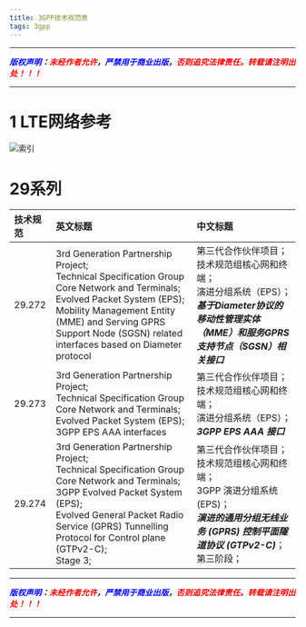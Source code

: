 ```yaml
---
title: 3GPP技术规范表
tags: 3gpp
---
```


------

***<font color=blue>版权声明</font>：<font color=red>未经作者允许</font>，<font color=blue>严禁用于商业出版</font>，<font color=red>否则追究法律责任。转载请注明出处！！！</font>***

------

# 1 LTE网络参考
![索引](https://download.txrjy.com/forum/month_1208/20120814_1c15aa99e974905a40ecRw7QFjIA2MMS.jpg)
# 29系列

|技术规范|英文标题|中文标题|
|:--|:--|:--|
|29.272|3rd Generation Partnership Project;<br />Technical Specification Group Core Network and Terminals;<br />Evolved Packet System (EPS);<br />Mobility Management Entity (MME) and Serving GPRS Support Node (SGSN) related interfaces based on Diameter protocol|第三代合作伙伴项目；<br />技术规范组核心网和终端；<br />演进分组系统（EPS）；<br />_**基于Diameter协议的移动性管理实体（MME）和服务GPRS支持节点（SGSN）相关接口**_ |
|29.273|3rd Generation Partnership Project;<br />Technical Specification Group Core Network and Terminals;<br />Evolved Packet System (EPS);<br />3GPP EPS AAA interfaces|第三代合作伙伴项目；<br />技术规范组核心网和终端；<br />演进分组系统（EPS）；<br />_**3GPP EPS AAA 接口**_|
|29.274|3rd Generation Partnership Project;<br />Technical Specification Group Core Network and Terminals;<br />3GPP Evolved Packet System (EPS);<br />Evolved General Packet Radio Service (GPRS) Tunnelling Protocol for Control plane (GTPv2-C);<br />Stage 3;|第三代合作伙伴项目；<br />技术规范组核心网和终端；<br />3GPP 演进分组系统 (EPS)；<br /> **_演进的通用分组无线业务 (GPRS) 控制平面隧道协议 (GTPv2-C)_**；<br />第三阶段；|









------

***<font color=blue>版权声明</font>：<font color=red>未经作者允许</font>，<font color=blue>严禁用于商业出版</font>，<font color=red>否则追究法律责任。转载请注明出处！！！</font>***

------